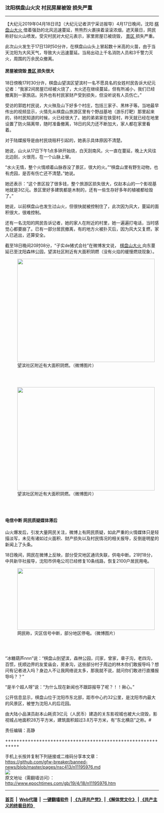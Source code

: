 ### 沈阳棋盘山火灾 村民房屋被毁 损失严重
------------------------

<p>
 【大纪元2019年04月18日讯】（大纪元记者洪宁采访报导）4月17日晚间，沈阳
 <a href="http://www.epochtimes.com/gb/tag/%E6%A3%8B%E7%9B%98%E5%B1%B1%E5%A4%A7%E7%81%AB.html">
  棋盘山大火
 </a>
 借着强劲的北风迅速蔓延，熊熊烈火裹挟着滚滚浓烟，遮天蔽日，网民称好似火山喷发。受灾村民对大纪元表示，家里房屋已被烧毁，
 <a href="http://www.epochtimes.com/gb/tag/%E6%99%AF%E5%8C%BA.html">
  景区
 </a>
 损失严重。
</p>
<p>
 此次山火发生于17日13时50分许，在棋盘山山头上冒起数十米高的火苗，由于当天沈阳为大风天气，导致大火迅速蔓延。当局出动上千名消防人员和3千警力灭火，周围的万余民众撤离。
</p>
<h4>
 房屋被烧毁
 <a href="http://www.epochtimes.com/gb/tag/%E6%99%AF%E5%8C%BA.html">
  景区
 </a>
 损失很大
</h4>
<p>
 18日傍晚17时30分许，棋盘山望滨区望滨村一名不愿具名的女姓村民告诉大纪元记者：“我家2间房屋已经被火烧了，大火还在继续蔓延，但有所减小，我们已经撤离到一家旅店。另外也有村民家财产受到损失，但没听说有人员伤亡。”
</p>
<p>
</p>
<p>
 受访的郭姓村民说，大火殃及山下好多个村庄，包括三家子、黑林子等。当地最早传出的视频显示，火情先从棋盘山旅游区里有个野战基地（游乐打靶）那里起来的，待村民知道的时候，火已经很大了。她的弟弟家在铁营村，昨天就已经在地里设置了防火隔离带，随时准备撤离，18日的风力还不断加大，家人都在家里看着。
</p>
<p>
 对于陆媒报导是由村民烧秸秆引起的，她表示具体原因不清楚。
</p>
<p>
 她说，山火从17日下午1点多钟开始烧，白天刮南风，火一直在蔓延，晚上大风往北边刮，火很亮，在一个山脉上窜。
</p>
<p>
 “水火无情，整个火情顺着山脉吞没了景区，很大的火。”“棋盘山里有野生动物，也有虎园，是否有伤亡还不清楚。”她说。
</p>
<p>
 她还表示：“这个景区投了很多钱，整个旅游区损失很大，仅赵本山的一个影视基地就是3亿元。景区里好多建筑都是木制的，还有一些生存好多年的植被都给毁了。”
</p>
<p>
 她说，以前棋盘山也发生过山火，但很快就被控制住了，此次因为风大，蔓延的面积很大，很难控制。
</p>
<p>
 还有一名沈阳的网民告诉记者，她的家人在附近的村里，她一遍遍打电话，当时感觉心都要崩了。已有一部分居民撤离，有的地方火被扑灭后，因为风大又复燃，家人已逃出，还算安全。
</p>
<p>
 截至18日晚间20时08分，“子实de猪式会社”在微博发文说，
 <a href="http://www.epochtimes.com/gb/tag/%E6%A3%8B%E7%9B%98%E5%B1%B1%E5%A4%A7%E7%81%AB.html">
  棋盘山大火
 </a>
 向东蔓延已至沈阳森林公园，望滨社区附近有大面积阴燃（没有火焰的缓慢燃烧现象）。
</p>
<div class="WB_text W_f14">
</div>
<div class="WB_text W_f14">
 <figure class="wp-caption aligncenter" id="attachment_11196293" style="width: 450px">
  <a href="http://i.epochtimes.com/assets/uploads/2019/04/5555.jpg">
   <img alt="" class="wp-image-11196293 size-medium" height="338" src="http://i.epochtimes.com/assets/uploads/2019/04/5555-450x338.jpg" width="450"/>
  </a>
  <br/><figcaption class="wp-caption-text">
   望滨社区附近有大面积阴燃。（微博图片）
  </figcaption><br/>
 </figure><br/>
</div>
<div class="WB_text W_f14">
 <figure class="wp-caption aligncenter" id="attachment_11196295" style="width: 450px">
  <img alt="" class="wp-image-11196295 size-medium" height="338" src="http://i.epochtimes.com/assets/uploads/2019/04/4444-450x338.jpg" width="450"/>
  <br/><figcaption class="wp-caption-text">
   望滨社区附近有大面积阴燃。（微博图片）
  </figcaption><br/>
 </figure><br/>
</div>
<h4>
 电信中断 网民质疑媒体滞后
</h4>
<p>
 山火爆发后，引发大量网民关注，微博上有网民质疑，如此严重的火情媒体只是轻描淡写，未见有诸如过火面积、财产损失以及村民情况的相关报导，反倒是明星的新闻上了头条。
</p>
<p>
 18日晚间，网民在微博上反映，部分受灾地区通讯失联，供电中断。21时18分，中共新华社报导，沈阳市供电公司已经修复10条线路，恢复2100户居民用电。
</p>
<figure class="wp-caption aligncenter" id="attachment_11196417" style="width: 450px">
 <a href="http://i.epochtimes.com/assets/uploads/2019/04/77-1.gif">
  <img alt="" class="wp-image-11196417 size-medium" height="202" src="http://i.epochtimes.com/assets/uploads/2019/04/77-1-450x202.gif" width="450"/>
 </a>
 <br/><figcaption class="wp-caption-text">
  网民称，灾区信号中断，部分地区停电。（微博图片）
 </figcaption><br/>
</figure><br/>
<p>
 “冰糖葫芦nnn”说：“棋盘山到望滨，森林公园，闫家，曾家，章子沟，老四沟，百惯，抚顺边界的友爱庙会，房身沟，这些部分村子周边的林木你们敢报导吗？想问有记者进入吗？身边人不让我网络说太多，那我就不说，就问你们敢进行直播报导吗？？”
</p>
<p>
 “是半个超人呀”说：“为什么现在新闻也不跟踪报导了呢？！！揪心。”
</p>
<p>
 公开信息显示，棋盘山位于沈阳市东北部，距市中心约32公里，是沈阳市内最大的风景区，被誉为沈阳人的后花园。
</p>
<p>
 由大陆小品演员赵本山耗资3亿元（人民币）建造的关东影视城也被大火烧毁，影视城占地面积28万平方米，建筑面积超过3.8万平方米，有“东北横店”之称。#
 <br/>
</p>
<p>
 责任编辑：高静
</p>

+++++++++++++++++++++++++++++++++++++++++++++++++++++++++++<br/><br/>
手机上长按并复制下列链接或二维码分享本文章：<br/>
https://github.com/gfw-breaker/banned-news/blob/master/pages/nsc413/n11195976.md <br/>
<a href='https://github.com/gfw-breaker/banned-news/blob/master/pages/nsc413/n11195976.md'><img src='https://github.com/gfw-breaker/banned-news/blob/master/pages/nsc413/n11195976.md.png'/></a> <br/>
原文地址（需翻墙访问）：http://www.epochtimes.com/gb/19/4/18/n11195976.htm


------------------------
#### [首页](https://github.com/gfw-breaker/banned-news/blob/master/README.md) &nbsp;|&nbsp; [Web代理](https://github.com/labour-camp/helloworld) &nbsp;|&nbsp; [一键翻墙软件](https://github.com/gfw-breaker/nogfw/blob/master/README.md) &nbsp;| [《九评共产党》](https://github.com/gfw-breaker/9ping.md/blob/master/README.md#九评之一评共产党是什么) | [《解体党文化》](https://github.com/gfw-breaker/jtdwh.md/blob/master/README.md) | [《共产主义的终极目的》](https://github.com/gfw-breaker/gczydzjmd.md/blob/master/README.md)

